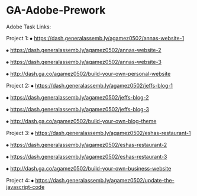 # GA-Adobe-Prework

Adobe Task Links: 


Project 1:
⦁	https://dash.generalassemb.ly/agamez0502/annas-website-1

⦁	https://dash.generalassemb.ly/agamez0502/annas-website-2

⦁	https://dash.generalassemb.ly/agamez0502/annas-website-3

⦁	http://dash.ga.co/agamez0502/build-your-own-personal-website


Project 2: 
⦁	https://dash.generalassemb.ly/agamez0502/jeffs-blog-1

⦁	https://dash.generalassemb.ly/agamez0502/jeffs-blog-2

⦁	https://dash.generalassemb.ly/agamez0502/jeffs-blog-3

⦁	http://dash.ga.co/agamez0502/build-your-own-blog-theme


Project 3:
⦁	https://dash.generalassemb.ly/agamez0502/eshas-restaurant-1

⦁	https://dash.generalassemb.ly/agamez0502/eshas-restaurant-2

⦁	https://dash.generalassemb.ly/agamez0502/eshas-restaurant-3

⦁	http://dash.ga.co/agamez0502/build-your-own-business-website

Project 4:
⦁	https://dash.generalassemb.ly/agamez0502/update-the-javascript-code
